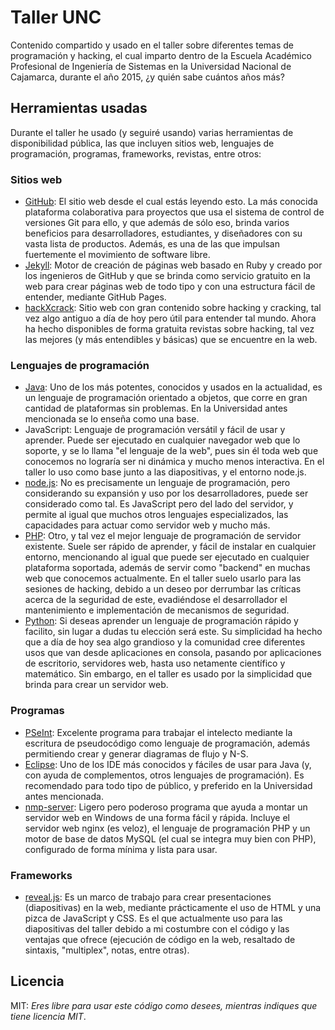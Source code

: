 # Taller UNC

Contenido compartido y usado en el taller sobre diferentes temas de programación
y hacking, el cual imparto dentro de la Escuela Académico Profesional de
Ingeniería de Sistemas en la Universidad Nacional de Cajamarca, durante el año
2015, ¿y quién sabe cuántos años más?

## Herramientas usadas

Durante el taller he usado (y seguiré usando) varias herramientas de
disponibilidad pública, las que incluyen sitios web, lenguajes de programación,
programas, frameworks, revistas, entre otros:

### Sitios web

- [GitHub](https://github.com): El sitio web desde el cual estás leyendo esto.
  La más conocida plataforma colaborativa para proyectos que usa el sistema de
  control de versiones Git para ello, y que además de sólo eso, brinda varios
  beneficios para desarrolladores, estudiantes, y diseñadores con su vasta lista
  de productos. Además, es una de las que impulsan fuertemente el movimiento de
  software libre.
- [Jekyll](http://jekyllrb.com): Motor de creación de páginas web basado en Ruby
  y creado por los ingenieros de GitHub y que se brinda como servicio gratuito
  en la web para crear páginas web de todo tipo y con una estructura fácil de
  entender, mediante GitHub Pages.
- [hackXcrack](https://foro.hackxcrack.net): Sitio web con gran contenido sobre
  hacking y cracking, tal vez algo antiguo a día de hoy pero útil para entender
  tal mundo. Ahora ha hecho disponibles de forma gratuita revistas sobre
  hacking, tal vez las mejores (y más entendibles y básicas) que se encuentre en
  la web.

### Lenguajes de programación

- [Java](https://www.java.com): Uno de los más potentes, conocidos y usados en
  la actualidad, es un lenguaje de programación orientado a objetos, que corre
  en gran cantidad de plataformas sin problemas. En la Universidad antes
  mencionada se lo enseña como una base.
- JavaScript: Lenguaje de programación versátil y fácil de usar y aprender.
  Puede ser ejecutado en cualquier navegador web que lo soporte, y se lo llama
  "el lenguaje de la web", pues sin él toda web que conocemos no lograría ser ni
  dinámica y mucho menos interactiva. En el taller lo uso como base junto a las
  diapositivas, y el entorno node.js.
- [node.js](https://nodejs.org): No es precisamente un lenguaje de programación,
  pero considerando su expansión y uso por los desarrolladores, puede ser
  considerado como tal. Es JavaScript pero del lado del servidor, y permite al
  igual que muchos otros lenguajes especializados, las capacidades para actuar
  como servidor web y mucho más.
- [PHP](https://secure.php.net): Otro, y tal vez el mejor lenguaje de
  programación de servidor existente. Suele ser rápido de aprender, y fácil de
  instalar en cualquier entorno, mencionando al igual que puede ser ejecutado en
  cualquier plataforma soportada, además de servir como "backend" en muchas web
  que conocemos actualmente. En el taller suelo usarlo para las sesiones de
  hacking, debido a un deseo por derrumbar las críticas acerca de la seguridad
  de este, evadiéndose el desarrollador el mantenimiento e implementación de
  mecanismos de seguridad.
- [Python](https://www.python.org): Si deseas aprender un lenguaje de
  programación rápido y facilito, sin lugar a dudas tu elección será este. Su
  simplicidad ha hecho que a día de hoy sea algo grandioso y la comunidad cree
  diferentes usos que van desde aplicaciones en consola, pasando por
  aplicaciones de escritorio, servidores web, hasta uso netamente científico y
  matemático. Sin embargo, en el taller es usado por la simplicidad que brinda
  para crear un servidor web.

### Programas

- [PSeInt](http://pseint.sourceforge.net): Excelente programa para trabajar el
  intelecto mediante la escritura de pseudocódigo como lenguaje de programación,
  además permitiendo crear y generar diagramas de flujo y N-S.
- [Eclipse](https://eclipse.org): Uno de los IDE más conocidos y fáciles de usar
  para Java (y, con ayuda de complementos, otros lenguajes de programación). Es
  recomendado para todo tipo de público, y preferido en la Universidad antes
  mencionada.
- [nmp-server](https://code.google.com/p/nmp-server/): Ligero pero poderoso
  programa que ayuda a montar un servidor web en Windows de una forma fácil y
  rápida. Incluye el servidor web nginx (es veloz), el lenguaje de programación
  PHP y un motor de base de datos MySQL (el cual se integra muy bien con PHP),
  configurado de forma mínima y lista para usar.

### Frameworks

- [reveal.js](https://github.com/hakimel/reveal.js): Es un marco de trabajo para
  crear presentaciones (diapositivas) en la web, mediante prácticamente el uso
  de HTML y una pizca de JavaScript y CSS. Es el que actualmente uso para las
  diapositivas del taller debido a mi costumbre con el código y las ventajas que
  ofrece (ejecución de código en la web, resaltado de sintaxis, "multiplex",
  notas, entre otras).

## Licencia

MIT: *Eres libre para usar este código como desees, mientras indiques que tiene
licencia MIT*.
